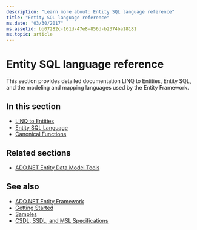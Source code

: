 ```yaml
---
description: "Learn more about: Entity SQL language reference"
title: "Entity SQL language reference"
ms.date: "03/30/2017"
ms.assetid: bb07282c-161d-47e8-856d-b2374ba18181
ms.topic: article
---
```

# Entity SQL language reference

This section provides detailed documentation LINQ to Entities, Entity SQL, and the modeling and mapping languages used by the Entity Framework.
  
## In this section
  
- [LINQ to Entities](linq-to-entities.md)
- [Entity SQL Language](entity-sql-language.md)
- [Canonical Functions](canonical-functions.md)

## Related sections

- [ADO.NET Entity Data Model Tools](/previous-versions/dotnet/netframework-4.0/bb399249(v=vs.100))  
  
## See also

- [ADO.NET Entity Framework](../index.md)
- [Getting Started](../getting-started.md)
- [Samples](/previous-versions/dotnet/netframework-4.0/bb738547(v=vs.100))
- [CSDL, SSDL, and MSL Specifications](/ef/ef6/modeling/designer/advanced/edmx/csdl-spec)
